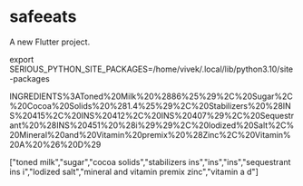 # safeeats

A new Flutter project.

export SERIOUS_PYTHON_SITE_PACKAGES=/home/vivek/.local/lib/python3.10/site-packages

INGREDIENTS%3AToned%20Milk%20%2886%25%29%2C%20Sugar%2C%20Cocoa%20Solids%20%281.4%25%29%2C%20Stabilizers%20%28INS%20415%2C%20INS%20412%2C%20INS%20407%29%2C%20Sequestrant%20%28INS%20451%20%28i%29%29%2C%20lodized%20Salt%2C%20Mineral%20and%20Vitamin%20premix%20%28Zinc%2C%20Vitamin%20A%20%26%20D%29

["toned milk","sugar","cocoa solids","stabilizers ins","ins","ins","sequestrant ins i","lodized salt","mineral and vitamin premix zinc","vitamin a d"]
